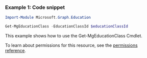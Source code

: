 ### Example 1: Code snippet

```powershellImport-Module Microsoft.Graph.Education

Get-MgEducationClass -EducationClassId $educationClassId
```
This example shows how to use the Get-MgEducationClass Cmdlet.
To learn about permissions for this resource, see the [permissions reference](/graph/permissions-reference).

